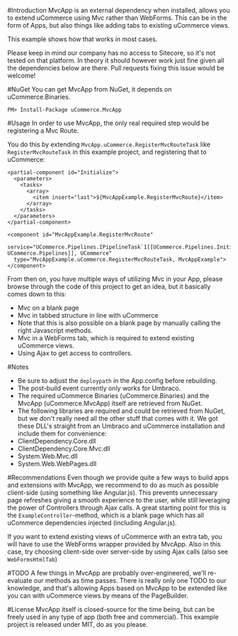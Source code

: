 #Introduction
MvcApp is an external dependency when installed, allows you to extend uCommerce using Mvc rather than WebForms. This can be in the form of Apps, but also things like adding tabs to existing uCommerce views. 

This example shows how that works in most cases. 

Please keep in mind our company has no access to Sitecore, so it's not tested on that platform. In theory it should however work just fine given all the dependencies below are there. Pull requests fixing this issue would be welcome!

#NuGet
You can get MvcApp from NuGet, it depends on uCommerce.Binaries.

    PM> Install-Package uCommerce.MvcApp

#Usage
In order to use MvcApp, the only real required step would be registering a Mvc Route. 

You do this by extending `MvcApp.uCommerce.RegisterMvcRouteTask` like `RegisterMvcRouteTask` in this example project, and registering that to uCommerce:

    <partial-component id="Initialize">
      <parameters>
        <tasks>
          <array>
            <item insert="last">${MvcAppExample.RegisterMvcRoute}</item>
          </array>
        </tasks>
      </parameters>
    </partial-component>

    <component id="MvcAppExample.RegisterMvcRoute"
      service="UCommerce.Pipelines.IPipelineTask`1[[UCommerce.Pipelines.Initialization.InitializeArgs, UCommerce.Pipelines]], UCommerce"
      type="MvcAppExample.uCommerce.RegisterMvcRouteTask, MvcAppExample">
    </component>

From then on, you have multiple ways of utilizing Mvc in your App, please browse through the code of this project to get an idea, but it basically comes down to this:

- Mvc on a blank page
- Mvc in tabbed structure in line with uCommerce
 - Note that this is also possible on a blank page by manually calling the right Javascript methods.
- Mvc in a WebForms tab, which is required to extend existing uCommerce views.
- Using Ajax to get access to controllers.

#Notes
- Be sure to adjust the `deploypath` in the App.config before rebuilding.
- The post-build event currently only works for Umbraco. 
- The required uCommerce Binaries (uCommerce.Binaries) and the MvcApp (uCommerce.MvcApp) itself are retrieved from NuGet.
- The following libraries are required and could be retrieved from NuGet, but we don't really need all the other stuff that comes with it. We got these DLL's straight from an Umbraco and uCommerce installation and include them for convenience:
 - ClientDependency.Core.dll
 - ClientDependency.Core.Mvc.dll
 - System.Web.Mvc.dll
 - System.Web.WebPages.dll

#Recommendations
Even though we provide quite a few ways to build apps and extensions with MvcApp, we recommend to do as much as possible client-side (using something like Angular.js). This prevents unnecessary page refreshes giving a smooth experience to the user, while still leveraging the power of Controllers through Ajax calls. A great starting point for this is the `ExampleController`-method, which is a blank page which has all uCommerce dependencies injected (including Angular.js).

If you want to extend existing views of uCommerce with an extra tab, you will have to use the WebForms wrapper provided by MvcApp. Also in this case, try choosing client-side over server-side by using Ajax calls (also see `WebFormsHtmlTab`)

#TODO
A few things in MvcApp are probably over-engineered, we'll re-evaluate our methods as time passes. There is really only one TODO to our knowledge, and that's allowing Apps based on MvcApp to be extended like you can with uCommerce views by means of the PageBuilder.

#License
MvcApp itself is closed-source for the time being, but can be freely used in any type of app (both free and commercial). This example project is released under MIT, do as you please.